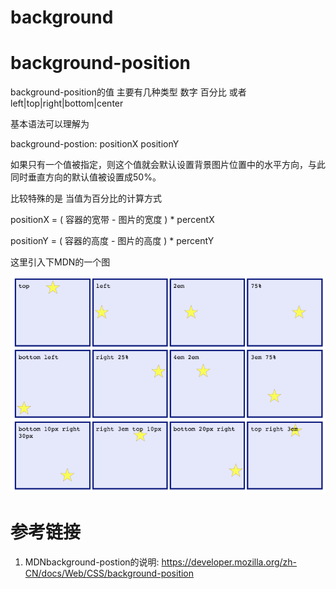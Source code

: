 # background

# background-position

background-position的值 主要有几种类型 数字 百分比 或者 left|top|right|bottom|center 

基本语法可以理解为 

background-postion: positionX positionY

如果只有一个值被指定，则这个值就会默认设置背景图片位置中的水平方向，与此同时垂直方向的默认值被设置成50%。

比较特殊的是 当值为百分比的计算方式 

positionX = ( 容器的宽带 - 图片的宽度 ) * percentX

positionY = ( 容器的高度 - 图片的高度 ) * percentY

这里引入下MDN的一个图

![backgroun-postion](/assets/QQ20180720-183836.png)

# 参考链接

1. MDNbackground-postion的说明: https://developer.mozilla.org/zh-CN/docs/Web/CSS/background-position


